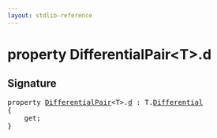 ```yaml
---
layout: stdlib-reference
---
```


# property DifferentialPair\<T\>\.d

## Signature

<pre>
<span class='code_keyword'>property</span> <a href="/stdlib-reference/types/DifferentialPair/index" class="code_type">DifferentialPair</a>&lt;<span class="code_type">T</span>&gt;.<a href="/stdlib-reference/types/DifferentialPair/d">d</a> : <span class="code_type">T</span>.<a href="/stdlib-reference/types/DifferentialPair/Differential" class="code_type">Differential</a>
{
    get;
}
</pre>

